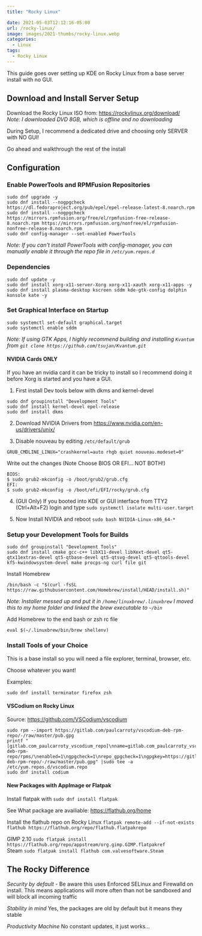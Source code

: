 ```yaml
---
title: "Rocky Linux"

date: 2021-05-03T12:12:16-05:00
url: /rocky-linux/
image: images/2021-thumbs/rocky-linux.webp
categories:
  - Linux
tags:
  - Rocky Linux
---
```

This guide goes over setting up KDE on Rocky Linux from a base server install with no GUI. 
<!--more-->

## Download and Install Server Setup

Download the Rocky Linux ISO from: <https://rockylinux.org/download/>  
_Note: I downloaded DVD 8GB, which is offline and no downloading_ 

During Setup, I recommend a dedicated drive and choosing only SERVER with NO GUI! 

Go ahead and walkthrough the rest of the install

## Configuration

### Enable PowerTools and RPMFusion Repositories

```
sudo dnf upgrade -y
sudo dnf install --nogpgcheck https://dl.fedoraproject.org/pub/epel/epel-release-latest-8.noarch.rpm
sudo dnf install --nogpgcheck https://mirrors.rpmfusion.org/free/el/rpmfusion-free-release-8.noarch.rpm https://mirrors.rpmfusion.org/nonfree/el/rpmfusion-nonfree-release-8.noarch.rpm
sudo dnf config-manager --set-enabled PowerTools
```
_Note: If you can't install PowerTools with config-manager, you can manually enable it through the repo file in `/etc/yum.repos.d`_

### Dependencies

```
sudo dnf update -y
sudo dnf install xorg-x11-server-Xorg xorg-x11-xauth xorg-x11-apps -y
sudo dnf install plasma-desktop kscreen sddm kde-gtk-config dolphin konsole kate -y
```

### Set Graphical Interface on Startup

```
sudo systemctl set-default graphical.target
sudo systemctl enable sddm
```

_Note: If using GTK Apps, I highly recommend building and installing `Kvantum` from `git clone https://github.com/tsujan/Kvantum.git`_

#### NVIDIA Cards ONLY

If you have an nvidia card it can be tricky to install so I recommend doing it before Xorg is started and you have a GUI. 

1. First install Dev tools below with dkms and kernel-devel

```
sudo dnf groupinstall "Development Tools"
sudo dnf install kernel-devel epel-release
sudo dnf install dkms
```

2. Download NVIDIA Drivers from <https://www.nvidia.com/en-us/drivers/unix/>

3. Disable nouveau by editing `/etc/default/grub`

```
GRUB_CMDLINE_LINUX="crashkernel=auto rhgb quiet nouveau.modeset=0"
```

Write out the changes (Note Choose BIOS OR EFI... NOT BOTH!)

```
BIOS:
$ sudo grub2-mkconfig -o /boot/grub2/grub.cfg
EFI:
$ sudo grub2-mkconfig -o /boot/efi/EFI/rocky/grub.cfg
```

4. (GUI Only) If you booted into KDE or GUI interface from TTY2 (Ctrl+Alt+F2) login and type `sudo systemctl isolate multi-user.target`

5. Now Install NVIDIA and reboot `sudo bash NVIDIA-Linux-x86_64-*`

### Setup your Development Tools for Builds

```
sudo dnf groupinstall "Development Tools"
sudo dnf install cmake gcc-c++ libX11-devel libXext-devel qt5-qtx11extras-devel qt5-qtbase-devel qt5-qtsvg-devel qt5-qttools-devel kf5-kwindowsystem-devel make procps-ng curl file git
```

Install Homebrew

```
/bin/bash -c "$(curl -fsSL https://raw.githubusercontent.com/Homebrew/install/HEAD/install.sh)"
```

_Note: Installer messed up and put it in `/home/linuxbrew/.linuxbrew` I moved this to my home folder and linked the brew executable to `~/bin`_

Add Homebrew to the end bash or zsh rc file

```
eval $(~/.linuxbrew/bin/brew shellenv)
```


### Install Tools of your Choice

This is a base install so you will need a file explorer, terminal, browser, etc. 

Choose whatever you want! 

Examples: 
```
sudo dnf install terminator firefox zsh
```

#### VSCodium on Rocky Linux 

Source: <https://github.com/VSCodium/vscodium>

```
sudo rpm --import https://gitlab.com/paulcarroty/vscodium-deb-rpm-repo/-/raw/master/pub.gpg
printf "[gitlab.com_paulcarroty_vscodium_repo]\nname=gitlab.com_paulcarroty_vscodium_repo\nbaseurl=https://paulcarroty.gitlab.io/vscodium-deb-rpm-repo/rpms/\nenabled=1\ngpgcheck=1\nrepo_gpgcheck=1\ngpgkey=https://gitlab.com/paulcarroty/vscodium-deb-rpm-repo/-/raw/master/pub.gpg" |sudo tee -a /etc/yum.repos.d/vscodium.repo
sudo dnf install codium
```

#### New Packages with AppImage or Flatpak

Install flatpak with `sudo dnf install flatpak`

See What package are availiable: <https://flathub.org/home>

Install the flathub repo on Rocky Linux `flatpak remote-add --if-not-exists flathub https://flathub.org/repo/flathub.flatpakrepo`

GIMP 2.10 `sudo flatpak install https://flathub.org/repo/appstream/org.gimp.GIMP.flatpakref`  
Steam `sudo flatpak install flathub com.valvesoftware.Steam`

## The Rocky Difference

*Security by default* - Be aware this uses Enforced SELinux and Firewalld on install. This means applications will more often than not be sandboxed and will block all incoming traffic

*Stability in mind* Yes, the packages are old by default but it means they stable

*Productivity Machine* No constant updates, it just works...

